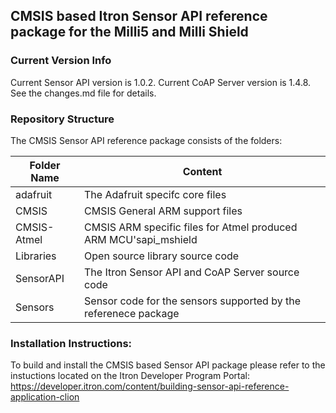 ## CMSIS based Itron Sensor API reference package for the Milli5 and Milli Shield

### Current Version Info
Current Sensor API version is 1.0.2.
Current CoAP Server version is 1.4.8.
See the changes.md file for details.

### Repository Structure
The CMSIS Sensor API reference package consists of the folders:

Folder Name | Content
----------- | -----------
adafruit | The Adafruit specifc core files
CMSIS | CMSIS General ARM support files
CMSIS-Atmel | CMSIS ARM specific files for Atmel produced ARM MCU'sapi_mshield
Libraries | Open source library source code
SensorAPI | The Itron Sensor API and CoAP Server source code
Sensors | Sensor code for the sensors supported by the referenece package

### Installation Instructions:
To build and install the CMSIS based Sensor API package please refer to the instuctions located
on the Itron Developer Program Portal: https://developer.itron.com/content/building-sensor-api-reference-application-clion

